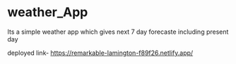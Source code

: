 # weather_App
Its a simple weather app which gives next 7 day forecaste including present day

deployed link- https://remarkable-lamington-f89f26.netlify.app/
